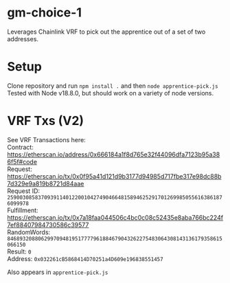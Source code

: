 # gm-choice-1
Leverages Chainlink VRF to pick out the apprentice out of a set of two addresses.

# Setup
Clone repository and run `npm install .` and then `node apprentice-pick.js`
Tested with Node v18.8.0, but should work on a variety of node versions.

# VRF Txs (V2)

See VRF Transactions here:  
Contract:    https://etherscan.io/address/0x666184a1f8d765e32f44096dfa7123b95a386f5f#code  
Request:     https://etherscan.io/tx/0x0f95a41d121d9b3177d94985d717fbe317e98dc88b7d329e9a819b8721d84aae  
Request ID:  `25900308583709391140122001042749046648158946252917012699850556163861876099978`  
Fulfillment: https://etherscan.io/tx/0x7a18faa044506c4bc0c08c52435e8aba766bc224f7ef88407984730586c39577  
RandomWords: `8468932088062997094819517777961884679043262275483064308143136179358615066150`  
Result:      `0`  
Address:     `0x032261cB5868414D70251a4D609e196838551457`  

Also appears in `apprentice-pick.js`

